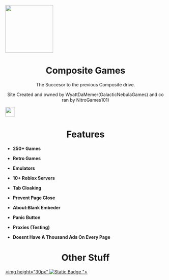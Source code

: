 <p align="center">

  <img src="![Compositegames](https://github.com/user-attachments/assets/4aa5a711-7921-42bc-bfff-8b197cbc1ba3)
" width="150px" height="150px">

</p>

<h1 align="center">Composite Games</h1>
<p align="center">The Succesor to the previous Composite drive.</p>
<p align="Center">Site Created and owned by WyattDaMemer(GalacticNebulaGames) and co ran by NitroGames101)</p>
<a href="hhttps://discord.gg/y3RaAxhaBt"><img height="30px"  src="https://img.shields.io/badge/Join%20The%20Discord!-brightgreen?style=for-the-badge&logo=discord&logoColor=white&labelColor=%233f4bd1&color=%235865F2"></a>




<h1 align="center">Features</h1>

- **250+ Games**
- **Retro Games**
- **Emulators**
- **10+ Roblox Servers**

- **Tab Cloaking**
- **Prevent Page Close**
- **About:Blank Embeder**
- **Panic Button**
- **Proxies (Testing)**

- **Doesnt Have A Thousand Ads On Every Page**

<h1 align="center">Other Stuff</h1>

<a href="https://www.youtube.com/@WyattDaMemer"><img height="30px" <img alt="Static Badge" src="https://img.shields.io/badge/Subscribe%2C%20WyattDaMemer%2C%20white">
"></a>








